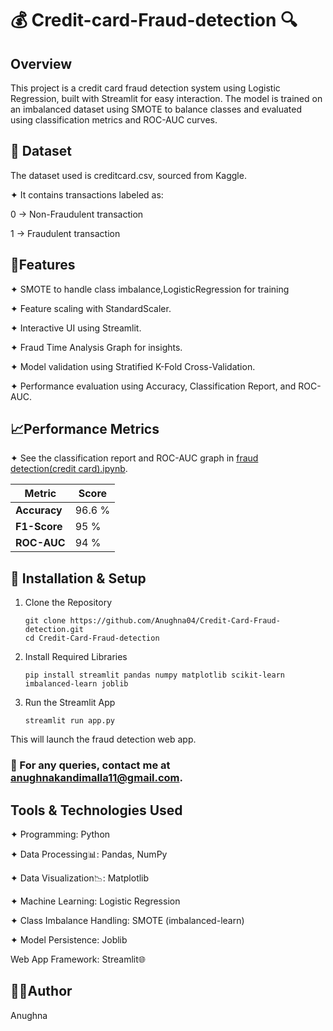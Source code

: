 # 💰 Credit-card-Fraud-detection 🔍
## Overview 

This project is a credit card fraud detection system using Logistic Regression, built with Streamlit for easy interaction. The model is trained on an imbalanced dataset using SMOTE to balance classes and evaluated using classification metrics and ROC-AUC curves.

## 📂 Dataset

The dataset used is creditcard.csv, sourced from Kaggle.

✦ It contains transactions labeled as:

0 → Non-Fraudulent transaction

1 → Fraudulent transaction

## 📌Features

✦ SMOTE to handle class imbalance,LogisticRegression for training

✦ Feature scaling with StandardScaler.

✦ Interactive UI using Streamlit.

✦ Fraud Time Analysis Graph for insights.

✦ Model validation using Stratified K-Fold Cross-Validation.

✦ Performance evaluation using Accuracy, Classification Report, and ROC-AUC.
      
## 📈Performance Metrics

✦ See the classification report and ROC-AUC graph in [fraud detection(credit card).ipynb](fraud%20detection(credit%20card).ipynb).

| Metric           |   Score   |
|-------------------- |  ----------- |
| **Accuracy**     |   96.6 %   |
| **F1-Score**     |   95 %   |
| **ROC-AUC**      |    94 %   |

## 🔧 Installation & Setup

1. Clone the Repository

       git clone https://github.com/Anughna04/Credit-Card-Fraud-detection.git
       cd Credit-Card-Fraud-detection

2. Install Required Libraries

       pip install streamlit pandas numpy matplotlib scikit-learn imbalanced-learn joblib

3. Run the Streamlit App

       streamlit run app.py

This will launch the fraud detection web app.

### 📧 For any queries, contact me at [anughnakandimalla11@gmail.com](anughnakandimalla11@gmail.com).

## Tools & Technologies Used

✦ Programming: Python

 ✦ Data Processing📊: Pandas, NumPy

 ✦ Data Visualization📉: Matplotlib

 ✦ Machine Learning: Logistic Regression

 ✦ Class Imbalance Handling: SMOTE (imbalanced-learn)

 ✦ Model Persistence: Joblib

 Web App Framework: Streamlit🌐


## 👩‍💻Author

Anughna





